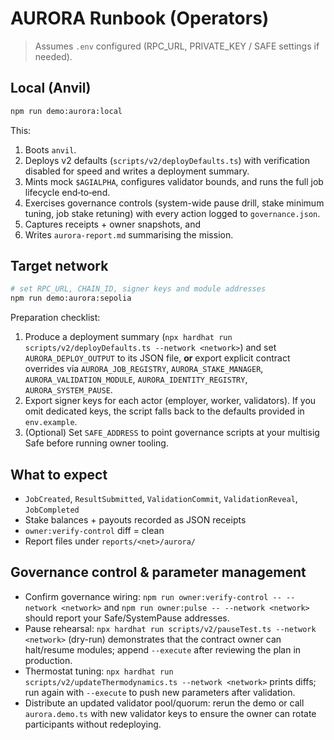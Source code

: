 # AURORA Runbook (Operators)

> Assumes `.env` configured (RPC_URL, PRIVATE_KEY / SAFE settings if needed).

## Local (Anvil)

```bash
npm run demo:aurora:local
```

This:

1. Boots `anvil`.
2. Deploys v2 defaults (`scripts/v2/deployDefaults.ts`) with verification disabled for speed and writes a deployment summary.
3. Mints mock `$AGIALPHA`, configures validator bounds, and runs the full job lifecycle end‑to‑end.
4. Exercises governance controls (system-wide pause drill, stake minimum tuning, job stake retuning) with every action logged to `governance.json`.
5. Captures receipts + owner snapshots, and
6. Writes `aurora-report.md` summarising the mission.

## Target network

```bash
# set RPC_URL, CHAIN_ID, signer keys and module addresses
npm run demo:aurora:sepolia
```

Preparation checklist:

1. Produce a deployment summary (`npx hardhat run scripts/v2/deployDefaults.ts --network <network>`) and set `AURORA_DEPLOY_OUTPUT` to its JSON file, **or** export explicit contract overrides via `AURORA_JOB_REGISTRY`, `AURORA_STAKE_MANAGER`, `AURORA_VALIDATION_MODULE`, `AURORA_IDENTITY_REGISTRY`, `AURORA_SYSTEM_PAUSE`.
2. Export signer keys for each actor (employer, worker, validators). If you omit dedicated keys, the script falls back to the defaults provided in `env.example`.
3. (Optional) Set `SAFE_ADDRESS` to point governance scripts at your multisig Safe before running owner tooling.

## What to expect

* `JobCreated`, `ResultSubmitted`, `ValidationCommit`, `ValidationReveal`, `JobCompleted`
* Stake balances + payouts recorded as JSON receipts
* `owner:verify-control` diff = clean
* Report files under `reports/<net>/aurora/`

## Governance control & parameter management

* Confirm governance wiring: `npm run owner:verify-control -- --network <network>` and `npm run owner:pulse -- --network <network>` should report your Safe/SystemPause addresses.
* Pause rehearsal: `npx hardhat run scripts/v2/pauseTest.ts --network <network>` (dry-run) demonstrates that the contract owner can halt/resume modules; append `--execute` after reviewing the plan in production.
* Thermostat tuning: `npx hardhat run scripts/v2/updateThermodynamics.ts --network <network>` prints diffs; run again with `--execute` to push new parameters after validation.
* Distribute an updated validator pool/quorum: rerun the demo or call `aurora.demo.ts` with new validator keys to ensure the owner can rotate participants without redeploying.
